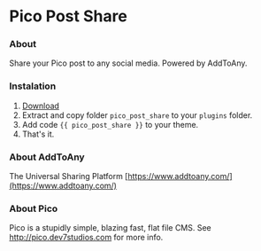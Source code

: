 # Pico Post Share

### About
Share your Pico post to any social media. Powered by AddToAny.

### Instalation
1. [Download](https://github.com/julindra/pico_post_share/archive/master.zip)
2. Extract and copy folder `pico_post_share` to your `plugins` folder.
3. Add code `{{ pico_post_share }}` to your theme.
4. That's it.

### About AddToAny
The Universal Sharing Platform [https://www.addtoany.com/](https://www.addtoany.com/)

### About Pico
Pico is a stupidly simple, blazing fast, flat file CMS. See http://pico.dev7studios.com for more info.